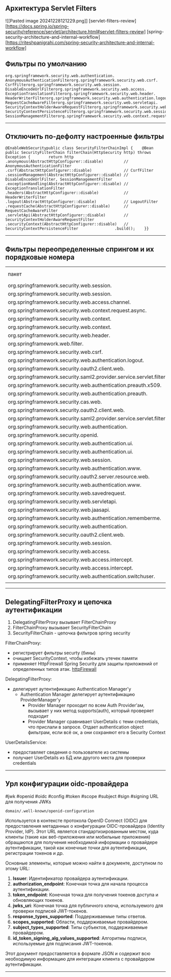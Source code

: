 
## Архитектура Servlet Filters
![[Pasted image 20241228121229.png]]
[servlet-filters-review][https://docs.spring.io/spring-security/reference/servlet/architecture.html#servlet-filters-review]
[spring-security-architecture-and-internal-workflow][https://riteshpanigrahi.com/spring-security-architecture-and-internal-workflow]

## Фильтры по умолчанию

```
org.springframework.security.web.authentication.       AnonymousAuthenticationFilterorg.springframework.security.web.csrf.                 CsrfFilterorg.springframework.security.web.session.              DisableEncodeUrlFilterorg.springframework.security.web.access.               ExceptionTranslationFilterorg.springframework.security.web.header.               HeaderWriterFilterorg.springframework.security.web.authentication.logout.LogoutFilterorg.springframework.security.web.savedrequest.         RequestCacheAwareFilterorg.springframework.security.web.servletapi.           SecurityContextHolderAwareRequestFilterorg.springframework.security.web.context.              SecurityContextPersistenceFilterorg.springframework.security.web.session.              SessionManagementFilterorg.springframework.security.web.context.request.async.WebAsyncManagerIntegrationFilter
```

----
## Отключить по-дефолту настроенные фильтры
```
@EnableWebSecuritypublic class SecurityFilterChainImpl {    @Bean    public SecurityFilterChain filterChain(HttpSecurity http) throws Exception {        return http                .anonymous(AbstractHttpConfigurer::disable)         // AnonymousAuthenticationFilter                .csrf(AbstractHttpConfigurer::disable)              // CsrfFilter                .sessionManagement(AbstractHttpConfigurer::disable) // DisableEncodeUrlFilter, SessionManagementFilter                .exceptionHandling(AbstractHttpConfigurer::disable) // ExceptionTranslationFilter                .headers(AbstractHttpConfigurer::disable)           // HeaderWriterFilter                .logout(AbstractHttpConfigurer::disable)            // LogoutFilter                .requestCache(AbstractHttpConfigurer::disable)      // RequestCacheAwareFilter                .servletApi(AbstractHttpConfigurer::disable)        // SecurityContextHolderAwareRequestFilter                .securityContext(AbstractHttpConfigurer::disable)   // SecurityContextPersistenceFilter                .build();    }}
```

----
## Фильтры переопределенные спрингом и их порядковые номера
|                                                                     |                                          |                  |
| ------------------------------------------------------------------- | ---------------------------------------- | ---------------- |
| пакет                                                               | класс                                    | порядковый номер |
| org.springframework.security.web.session.                           | DisableEncodeUrlFilter                   | 100              |
| org.springframework.security.web.session.                           | ForceEagerSessionCreationFilter          | 200              |
| org.springframework.security.web.access.channel.                    | ChannelProcessingFilter                  | 300              |
| org.springframework.security.web.context.request.async.             | WebAsyncManagerIntegrationFilter         | 500              |
| org.springframework.security.web.context.                           | SecurityContextHolderFilter              | 600              |
| org.springframework.security.web.context.                           | SecurityContextPersistenceFilter         | 700              |
| org.springframework.security.web.header.                            | HeaderWriterFilter                       | 800              |
| org.springframework.web.filter.                                     | CorsFilter                               | 900              |
| org.springframework.security.web.csrf.                              | CsrfFilter                               | 1000             |
| org.springframework.security.web.authentication.logout.             | LogoutFilter                             | 1100             |
| org.springframework.security.oauth2.client.web.                     | OAuth2AuthorizationRequestRedirectFilter | 1200             |
| org.springframework.security.saml2.provider.service.servlet.filter. | Saml2WebSsoAuthenticationRequestFilter   | 1300             |
| org.springframework.security.web.authentication.preauth.x509.       | X509AuthenticationFilter                 | 1400             |
| org.springframework.security.web.authentication.preauth.            | AbstractPreAuthenticatedProcessingFilter | 1500             |
| org.springframework.security.cas.web.                               | CasAuthenticationFilter                  | 1600             |
| org.springframework.security.oauth2.client.web.                     | OAuth2LoginAuthenticationFilter          | 1700             |
| org.springframework.security.saml2.provider.service.servlet.filter. | Saml2WebSsoAuthenticationFilter          | 1800             |
| org.springframework.security.web.authentication.                    | UsernamePasswordAuthenticationFilter     | 1900             |
| org.springframework.security.openid.                                | OpenIDAuthenticationFilter               | 2100             |
| org.springframework.security.web.authentication.ui.                 | DefaultLoginPageGeneratingFilter         | 2200             |
| org.springframework.security.web.authentication.ui.                 | DefaultLogoutPageGeneratingFilter        | 2300             |
| org.springframework.security.web.session.                           | ConcurrentSessionFilter                  | 2400             |
| org.springframework.security.web.authentication.www.                | DigestAuthenticationFilter               | 2500             |
| org.springframework.security.oauth2.server.resource.web.            | BearerTokenAuthenticationFilter          | 2600             |
| org.springframework.security.web.authentication.www.                | BasicAuthenticationFilter                | 2700             |
| org.springframework.security.web.savedrequest.                      | RequestCacheAwareFilter                  | 2800             |
| org.springframework.security.web.servletapi.                        | SecurityContextHolderAwareRequestFilter  | 2900             |
| org.springframework.security.web.jaasapi.                           | JaasApiIntegrationFilter                 | 3000             |
| org.springframework.security.web.authentication.rememberme.         | RememberMeAuthenticationFilter           | 3100             |
| org.springframework.security.web.authentication.                    | AnonymousAuthenticationFilter            | 3200             |
| org.springframework.security.oauth2.client.web.                     | OAuth2AuthorizationCodeGrantFilter       | 3300             |
| org.springframework.security.web.session.                           | SessionManagementFilter                  | 3400             |
| org.springframework.security.web.access.                            | ExceptionTranslationFilter               | 3500             |
| org.springframework.security.web.access.intercept.                  | FilterSecurityInterceptor                | 3600             |
| org.springframework.security.web.access.intercept.                  | AuthorizationFilter                      | 3700             |
| org.springframework.security.web.authentication.switchuser.         | SwitchUserFilter                         | 3800             |
|                                                                     |                                          |                  |


----
## DelegatingFilterProxy и цепочка аутентификации

1) DelegatingFilterProxy вызывает FilterChainProxy
2) FilterChainProxy вызывает SecurityFilterChain
3) SecurityFilterChain - цепочка фильтров spring security

FilterChainProxy:
- регистрирует фильтры securty (бины)
- очищает SecurityContext, чтобы избежать утечек памяти
- применяет HttpFirewall Spring Security для защиты приложений от определенных типов атак. [httpFirewall](https://docs.spring.io/spring-security/reference/servlet/exploits/firewall.html#servlet-httpfirewall)

DelegatingFilterProxy:
- делегирует аутентификацию Authentication Manager'у
	- Authentication Manager делегирует аутентификацию ProviderManager'у
		- Provider Manager проходит по всем Auth Provider'ам, вызывает у них метод supports(auth), который проверяет подходит 
		- Provider Manager сравнивает UserDetails с теми credentials, что прислали в запросе. Отдает authentication object фильтрам, если всё ок, а они сохраняют его в Security Context

UserDetailsService:
- предоставляет сведения о пользователе из системы
- получает UserDetails из БД или другого места для проверки credentials
---

## Урл конфигурации oidc-провайдера
#jwk #openid #oidc #config #token #scope #subject #sign #signing
URL для получения JWKs

```
domain/.well-known/openid-configuration
```

Используется в контексте протокола OpenID Connect (OIDC) для предоставления метаданных о конфигурации OIDC-провайдера (Identity Provider, IdP). Этот URL является стандартизированным местом, куда клиенты (такие как веб-приложения или мобильные приложения) обращаются для получения необходимой информации о провайдере аутентификации, такой как конечные точки для аутентификации, регистрации токенов и др.

Основные элементы, которые можно найти в документе, доступном по этому URL:

1. **Issuer**: Идентификатор провайдера аутентификации.
2. **authorization_endpoint**: Конечная точка для начала процесса аутентификации.
3. **token_endpoint**: Конечная точка для получения токенов доступа и обновляющих токенов.
4. **jwks_uri**: Конечная точка для публичного ключа, используемого для проверки подписей JWT-токенов.
5. **response_types_supported**: Поддерживаемые типы ответов.
6. **scopes_supported**: Области, поддерживаемые провайдером.
7. **subject_types_supported**: Типы субъектов, поддерживаемые провайдером.
8. **id_token_signing_alg_values_supported**: Алгоритмы подписи, используемые для подписания JWT-токенов.

Этот документ предоставляется в формате JSON и содержит всю необходимую информацию для интеграции клиента с провайдером аутентификации.

----
